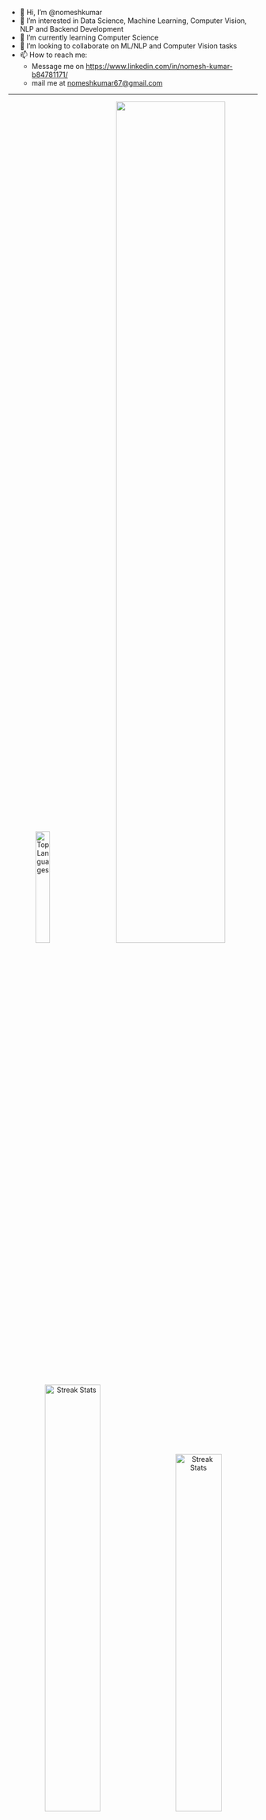 - 👋 Hi, I’m @nomeshkumar
- 👀 I’m interested in Data Science, Machine Learning, Computer Vision, NLP and Backend Development
- 🌱 I’m currently learning Computer Science
- 💞️ I’m looking to collaborate on ML/NLP and Computer Vision tasks
- 📫 How to reach me: 
    - Message me on https://www.linkedin.com/in/nomesh-kumar-b84781171/ 
    - mail me at nomeshkumar67@gmail.com




---
<p align="center">
<img src="https://github-readme-stats.vercel.app/api/top-langs/?username=nomeshkumar&hide_border=true&theme=tokyonight" alt="Top Languages" width="24%"/>&nbsp;&nbsp;&nbsp;&nbsp;&nbsp;&nbsp;&nbsp;
<img src="https://github-readme-activity-graph.cyclic.app/graph?username=nomeshkumar&hide_border=true&theme=tokyo-night" width="66%">
<br><br>
<img src="https://github-readme-streak-stats.herokuapp.com/?user=nomeshkumar&hide_border=true&theme=tokyonight" alt="Streak Stats" width="47%"/>&nbsp;&nbsp;&nbsp;&nbsp;&nbsp;&nbsp;&nbsp;<img src="https://github-readme-stats.vercel.app/api?username=nomeshkumar&hide_border=true&theme=tokyonight" alt="Streak Stats" width="43%"/>
</p>

<!---
nomeshkumar/nomeshkumar is a ✨ special ✨ repository because its `README.md` (this file) appears on your GitHub profile.
You can click the Preview link to take a look at your changes.
--->
